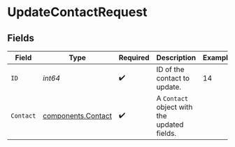 # UpdateContactRequest


## Fields

| Field                                                    | Type                                                     | Required                                                 | Description                                              | Example                                                  |
| -------------------------------------------------------- | -------------------------------------------------------- | -------------------------------------------------------- | -------------------------------------------------------- | -------------------------------------------------------- |
| `ID`                                                     | *int64*                                                  | :heavy_check_mark:                                       | ID of the contact to update.                             | 14                                                       |
| `Contact`                                                | [components.Contact](../../models/components/contact.md) | :heavy_check_mark:                                       | A `Contact` object with the updated fields.              |                                                          |